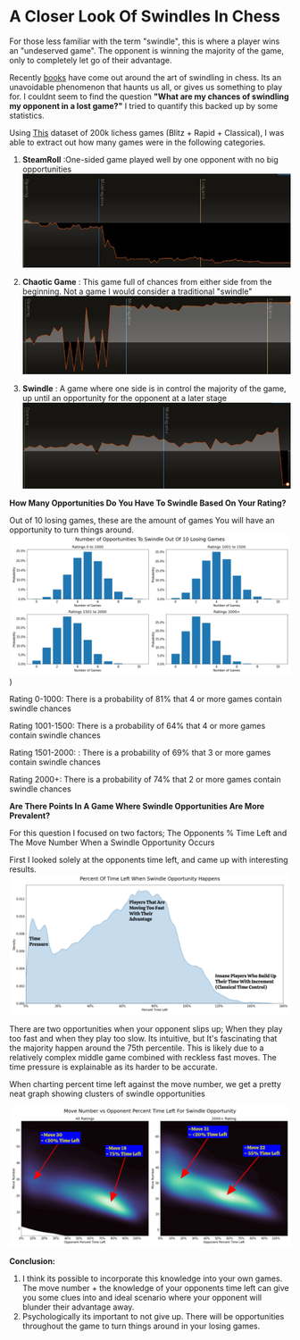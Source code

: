 # A Closer Look Of Swindles In Chess
For those less familiar with the term "swindle", this is where a player wins an "undeserved game". The opponent is winning the majority of the game, only to completely let go of their advantage.


Recently [books](https://www.amazon.com/Complete-Chess-Swindler-Points-Positions/dp/9056919113/ref=sr_1_4?crid=3W3KRYLEVGMRW&keywords=swindling+chess&qid=1652719878&sprefix=swindling+chess%2Caps%2C88&sr=8-4) have come out around the art of swindling in chess. Its an unavoidable phenomenon that haunts us all, or gives us something to play for. I couldnt seem to find the question **"What are my chances of swindling my opponent in a lost game?"** I tried to quantify this backed up by some statistics.

Using [This](https://web.chessdigits.com/data) dataset of 200k lichess games (Blitz + Rapid + Classical), I was able to extract out how many games were in the following categories.
1. **SteamRoll** :One-sided game played well by one opponent with no big opportunities
![SteamRoll](https://github.com/GrantRedfield/ChessSwindleAnalysis/blob/main/SteamRoll.JPG)


2. **Chaotic Game** : This game full of chances from either side from the beginning. Not a game I would consider a  traditional "swindle"
![](https://github.com/GrantRedfield/ChessSwindleAnalysis/blob/main/Chaotic_Game.JPG)


3. **Swindle** :  A game where one side is in control the majority of the game, up until an opportunity for the opponent at a later stage
![](https://github.com/GrantRedfield/ChessSwindleAnalysis/blob/main/Swindle.JPG)



**How Many Opportunities Do You Have To Swindle Based On Your Rating?**

Out of 10 losing games, these are the amount of games You will have an opportunity to turn things around.
![](https://github.com/GrantRedfield/ChessSwindleAnalysis/blob/main/Number%20of%20Opportunities%20To%20Swindle%20Out%20of%2010%20Losing%20Games.jpg))

Rating 0-1000: There is a probability of 81% that 4 or more games contain swindle chances

Rating 1001-1500:  There is a probability of 64% that 4 or more games contain swindle chances

Rating 1501-2000: : There is a probability of 69% that 3 or more games contain swindle chances

Rating  2000+:  There is a probability of 74% that 2 or more games contain swindle chances

**Are There Points In A Game Where Swindle Opportunities Are More Prevalent?**

For this question I focused on two factors;  The Opponents % Time Left and The Move Number When a Swindle Opportunity Occurs

First I looked solely at the opponents time left, and came up with interesting results.
![](https://github.com/GrantRedfield/ChessSwindleAnalysis/blob/main/Percent_Time_Left_Swindle_Occurs.jpg)

There are two opportunities when your opponent slips up; When they play too fast and when they play too slow. Its intuitive, but It's fascinating that the majority happen around the 75th percentile. This is likely due to a relatively complex middle game combined with reckless fast moves. The time pressure is explainable as its harder to be accurate.

When charting percent time left against the move number, we get a pretty neat graph showing clusters of swindle opportunities

![](https://github.com/GrantRedfield/ChessSwindleAnalysis/blob/main/Move_vs_Opponent_Time_Left.jpg)


**Conclusion:**

1. I think its possible to incorporate this knowledge into your own games. The move number + the knowledge of your opponents time left can give you some clues into and ideal scenario where your opponent will blunder their advantage away.
2. Psychologically its important to not give up. There will be opportunities throughout the game to turn things around in your losing games.


